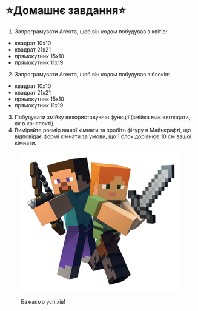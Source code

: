 # ⭐️Домашнє завдання⭐️

1. Запрограмувати Агента, щоб він кодом побудував з квітів:

* квадрат 10х10
* квадрат 21х21
* прямокутник 15х10
* прямокутник 11х19

2. Запрограмувати Агента, щоб він кодом побудував з блоків:

* квадрат 10х10
* квадрат 21х21
* прямокутник 15х10
* прямокутник 11х19

3. Побудувати змійку використовуючи функції (змійка має виглядати, як в конспекті)
4. Виміряйте розмір вашої кімнати та зробіть фігуру в Майнкрафті, що відповідає формі кімнати за умови, що 1 блок дорівнює 10 см вашої кімнати.

<figure><img src=".gitbook/assets/image.png" alt=""><figcaption><p>Бажаємо успіхів!</p></figcaption></figure>
